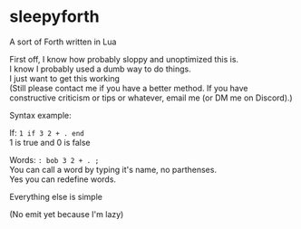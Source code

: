 # sleepyforth
A sort of Forth written in Lua

First off, I know how probably sloppy and unoptimized this is. <br/>
I know I probably used a dumb way to do things. <br/>
I just want to get this working <br/>
(Still please contact me if you have a better method. If you have constructive criticism or tips or whatever, email me (or DM me on Discord).)

Syntax example: <br/>

If: `1 if 3 2 + . end` <br/>
1 is true and 0 is false <br/>

Words: `: bob 3 2 + . ;` <br/>
You can call a word by typing it's name, no parthenses. <br/>
Yes you can redefine words. <br/>

Everything else is simple

(No emit yet because I'm lazy)
